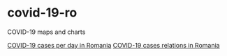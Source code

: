 # covid-19-ro
COVID-19 maps and charts

[COVID-19 cases per day in Romania](https://alexaac.github.io/covid-19-ro/cases_relations)
[COVID-19 cases relations in Romania](https://alexaac.github.io/covid-19-ro/cases_per_day)
